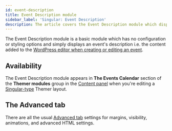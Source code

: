 ```yaml
---
id: event-description
title: Event Description module
sidebar_label: 'Singular: Event Description'
description: The article covers the Event Description module which displays the content added to the WordPress editor.
---
```


The Event Description module is a basic module which has no configuration or styling options and simply displays an event's description i.e. the content added to the [WordPress editor when creating or editing an event](https://theeventscalendar.com/knowledgebase/k/creating-an-event/).

## Availability

The Event Description module appears in **The Events Calendar** section of the **Themer modules** group in the [Content panel](/beaver-builder/getting-started/bb-editor-basics/content-panel) when you're editing a [Singular-type](../../../layout-types-modules/singular-layout-type/themer-singular-layout-type.md) Themer layout.

## The Advanced tab

There are all the usual [Advanced tab](/beaver-builder/layouts/advanced-tab) settings for margins, visibility, animations, and advanced HTML settings.

